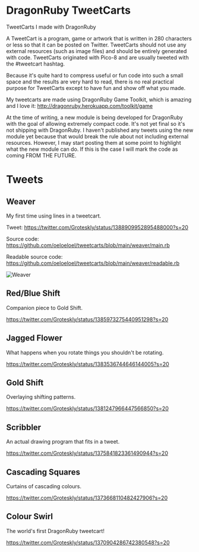 # DragonRuby TweetCarts
TweetCarts I made with DragonRuby

A TweetCart is a program, game or artwork that is written in 280 characters or less so that it can be posted on Twitter. TweetCarts should not use any external resources (such as image files) and should be entirely generated with code. TweetCarts originated with Pico-8 and are usually tweeted with the #tweetcart hashtag.

Because it's quite hard to compress useful or fun code into such a small space and the results are very hard to read, there is no real practical purpose for TweetCarts except to have fun and show off what you made.

My tweetcarts are made using DragonRuby Game Toolkit, which is amazing and I love it: http://dragonruby.herokuapp.com/toolkit/game

At the time of writing, a new module is being developed for DragonRuby with the goal of allowing extremely compact code. It's not yet final so it's not shipping with DragonRuby. I haven't published any tweets using the new module yet because that would break the rule about not including external resources. However, I may start posting them at some point to highlight what the new module can do. If this is the case I will mark the code as coming FROM THE FUTURE.

# Tweets

## Weaver
My first time using lines in a tweetcart.

Tweet: https://twitter.com/Groteskly/status/1388909952895488000?s=20

Source code: https://github.com/oeloeloel/tweetcarts/blob/main/weaver/main.rb

Readable source code: https://github.com/oeloeloel/tweetcarts/blob/main/weaver/readable.rb

![Weaver](https://github.com/oeloeloel/tweetcarts/blob/main/weaver/weaver20fps.gif)

## Red/Blue Shift
Companion piece to Gold Shift.

https://twitter.com/Groteskly/status/1385973275440951298?s=20

## Jagged Flower
What happens when you rotate things you shouldn't be rotating.

https://twitter.com/Groteskly/status/1383536744646144005?s=20

## Gold Shift
Overlaying shifting patterns.

https://twitter.com/Groteskly/status/1381247966447566850?s=20

## Scribbler
An actual drawing program that fits in a tweet.

https://twitter.com/Groteskly/status/1375841823361490944?s=20

## Cascading Squares
Curtains of cascading colours.

https://twitter.com/Groteskly/status/1373668110482427906?s=20

## Colour Swirl
The world's first DragonRuby tweetcart!

https://twitter.com/Groteskly/status/1370904286742380548?s=20
